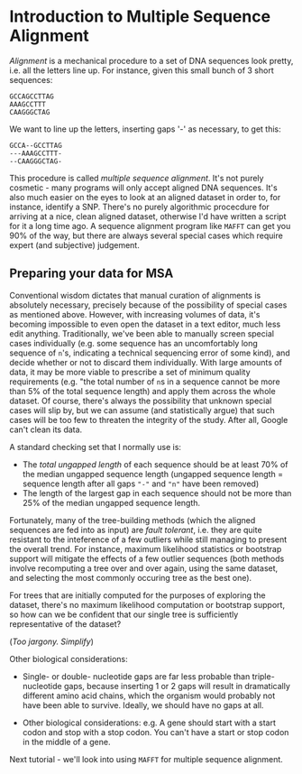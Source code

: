 # Introduction to Multiple Sequence Alignment

*Alignment* is a mechanical procedure to a set of DNA sequences look pretty, i.e. all the letters line up. For instance, given this small bunch of 3 short sequences:

```
GCCAGCCTTAG
AAAGCCTTT
CAAGGGCTAG
```

We want to line up the letters, inserting gaps '-' as necessary, to get this:
```
GCCA--GCCTTAG
---AAAGCCTTT-
--CAAGGGCTAG-
```

This procedure is called *multiple sequence alignment*.  It's not purely cosmetic - many programs will only accept aligned DNA sequences.  It's also much easier on the eyes to look at an aligned dataset in order to, for instance, identify a SNP.  There's no purely algorithmic procecdure for arriving at a nice, clean aligned dataset, otherwise I'd have written a script for it a long time ago.  A sequence alignment program like `MAFFT` can get you 90% of the way, but there are always several special cases which require expert (and subjective) judgement.

## Preparing your data for MSA

Conventional wisdom dictates that manual curation of alignments is absolutely necessary, precisely because of the possibility of special cases as mentioned above. However, with increasing volumes of data, it's becoming impossible to even open the dataset in a text editor, much less edit anything. Traditionally, we've been able to manually screen special cases individually (e.g. some sequence has an uncomfortably long sequence of `n`'s, indicating a technical sequencing error of some kind), and decide whether or not to discard them individually.  With large amounts of data, it may be more viable to prescribe a set of minimum quality requirements (e.g. "the total number of `n`s in a sequence cannot be more than 5% of the total sequence length) and apply them across the whole dataset. Of course, there's always the possibility that unknown special cases will slip by, but we can assume (and statistically argue) that such cases will be too few to threaten the integrity of the study.  After all, Google can't clean its data. 

A standard checking set that I normally use is:
* The *total ungapped length* of each sequence should be at least 70% of the median ungapped sequence length (ungapped sequence length = sequence length after all gaps `"-"` and `"n"` have been removed)
* The length of the largest gap in each sequence should not be more than 25% of the median ungapped sequence length. 

Fortunately, many of the tree-building methods (which the aligned sequences are fed into as input) are *fault tolerant*, i.e. they are quite resistant to the inteference of a few outliers while still managing to present the overall trend.  For instance, maximum likelihood statistics or bootstrap support will mitigate the effects of a few outlier sequences (both methods involve recomputing a tree over and over again, using the same dataset, and selecting the most commonly occuring tree as the best one). 

For trees that are initially computed for the purposes of exploring the dataset, there's no maximum likelihood computation or bootstrap support, so how can we be confident that our single tree is sufficiently representative of the dataset?

(*Too jargony. Simplify*)

Other biological considerations:

* Single- or double- nucleotide gaps are far less probable than triple-nucleotide gaps, because inserting 1 or 2 gaps will result in dramatically different amino acid chains, which the organism would probably not have been able to survive. Ideally, we should have no gaps at all. 

* Other biological considerations: e.g. A gene should start with a start codon and stop with a stop codon. You can't have a start or stop codon in the middle of a gene. 

Next tutorial - we'll look into using `MAFFT` for multiple sequence alignment.
